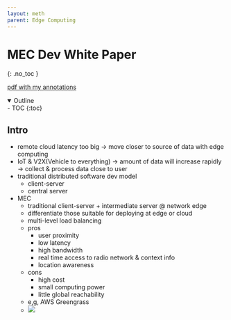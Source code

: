 ```yaml
---
layout: meth
parent: Edge Computing
---
```

# MEC Dev White Paper
{: .no_toc }

[pdf with my annotations](etsi_wp20ed2_MEC_SoftwareDevelopment.pdf)

<details open markdown="block">
  <summary>
    Outline
  </summary>
- TOC
{:toc}
</details>

## Intro
- remote cloud latency too big -> move closer to source of data with edge computing
- IoT & V2X(Vehicle to everything) -> amount of data will increase rapidly -> collect & process data close to user
- traditional distributed software dev model
	- client-server
	- central server
- MEC
	- traditional client-server + intermediate server @ network edge
	- differentiate those suitable for deploying at edge or cloud
	- multi-level load balancing
	- pros
		- user proximity
		- low latency
		- high bandwidth
		- real time access to radio network & context info
		- location awareness
	- cons
		- high cost
		- small computing power
		- little global reachability
	- e,g, AWS Greengrass
	- ![](https://i.imgur.com/5JDZd37.png)


